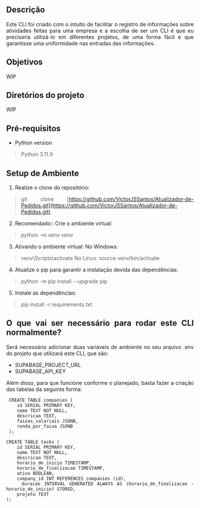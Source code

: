 <div align="justify">

## Descrição

Este CLI foi criado com o intuito de facilitar o registro de informações sobre atividades feitas para uma empresa e a escolha de ser um CLI é que eu precisaria utilizá-lo em diferentes projetos, de uma forma fácil e que garantisse uma uniformidade nas entradas das informações.

## Objetivos

WIP

## Diretórios do projeto

WIP

## Pré-requisitos

- Python version
> Python 3.11.9

## Setup de Ambiente

1. Realize o clone do repositório:
  > git clone [https://github.com/VictorJSSantos/Atualizador-de-Pedidos.git](https://github.com/VictorJSSantos/Atualizador-de-Pedidos.git)

2. Recomendado:: Crie o ambiente virtual: 
  > python -m venv venv

3. Ativando o ambiente virtual: 
No Windows:
  > venv\Scripts\activate
No Linux:
  > source venv/bin/activate

4. Atualize o pip para garantir a instalação devida das dependências:
  > python -m pip install --upgrade pip

5. Instale as dependências:
  > pip install -r requirements.txt

## O que vai ser necessário para rodar este CLI normalmente?

Será necessário adicionar duas variáveis de ambiente no seu arquivo .env do projeto que utilizará este CLI, que são:
* SUPABASE_PROJECT_URL
* SUPABASE_API_KEY

Além disso, para que funcione conforme o planejado, basta fazer a criação das tabelas da seguinte forma:
```
 CREATE TABLE companies (
    id SERIAL PRIMARY KEY,
    name TEXT NOT NULL,
    descricao TEXT,
    faixas_salariais JSONB,
    renda_por_faixa JSONB
 ); 

CREATE TABLE tasks (
    id SERIAL PRIMARY KEY,
    name TEXT NOT NULL,
    descricao TEXT,
    horario_de_inicio TIMESTAMP,
    horario_de_finalizacao TIMESTAMP,
    ativo BOOLEAN,
    company_id INT REFERENCES companies (id),
    duracao INTERVAL GENERATED ALWAYS AS (horario_de_finalizacao - horario_de_inicio) STORED,
    projeto TEXT
);
```
</div>
